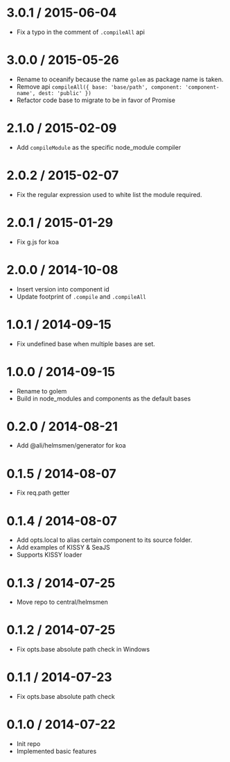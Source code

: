 
3.0.1 / 2015-06-04
==================

 * Fix a typo in the comment of `.compileAll` api


3.0.0 / 2015-05-26
==================

 * Rename to oceanify because the name `golem` as package name is taken.
 * Remove api `compileAll({ base: 'base/path', component: 'component-name', dest: 'public' })`
 * Refactor code base to migrate to be in favor of Promise


2.1.0 / 2015-02-09
==================

 * Add `compileModule` as the specific node_module compiler


2.0.2 / 2015-02-07
==================

 * Fix the regular expression used to white list the module required.


2.0.1 / 2015-01-29
==================

 * Fix g.js for koa


2.0.0 / 2014-10-08
==================

 * Insert version into component id
 * Update footprint of `.compile` and `.compileAll`


1.0.1 / 2014-09-15
==================

 * Fix undefined base when multiple bases are set.


1.0.0 / 2014-09-15
==================

 * Rename to golem
 * Build in node_modules and components as the default bases


0.2.0 / 2014-08-21
==================

 * Add @ali/helmsmen/generator for koa


0.1.5 / 2014-08-07
==================

 * Fix req.path getter


0.1.4 / 2014-08-07
==================

 * Add opts.local to alias certain component to its source folder.
 * Add examples of KISSY & SeaJS
 * Supports KISSY loader


0.1.3 / 2014-07-25
==================

 * Move repo to central/helmsmen


0.1.2 / 2014-07-25
==================

 * Fix opts.base absolute path check in Windows


0.1.1 / 2014-07-23
==================

 * Fix opts.base absolute path check


0.1.0 / 2014-07-22
==================

 * Init repo
 * Implemented basic features
